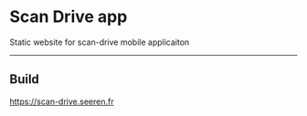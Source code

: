 # Scan Drive app

Static website for scan-drive mobile applicaiton

___

## Build

https://scan-drive.seeren.fr
